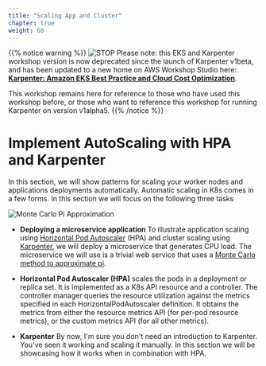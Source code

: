 ```yaml
---
title: "Scaling App and Cluster"
chapter: true
weight: 60
---
```


{{% notice warning %}}
![STOP](../../images/stop_small.png)
Please note: this EKS and Karpenter workshop version is now deprecated since the launch of Karpenter v1beta, and has been updated to a new home on AWS Workshop Studio here: **[Karpenter: Amazon EKS Best Practice and Cloud Cost Optimization](https://catalog.us-east-1.prod.workshops.aws/workshops/f6b4587e-b8a5-4a43-be87-26bd85a70aba)**.

This workshop remains here for reference to those who have used this workshop before, or those who want to reference this workshop for running Karpenter on version v1alpha5.
{{% /notice %}}

# Implement AutoScaling with HPA and Karpenter

In this section, we will show patterns for scaling your worker nodes and applications deployments automatically. Automatic scaling in K8s comes in a few forms. In this section we will focus on the following three tasks

![Monte Carlo Pi Approximation](/images/karpenter/deploy/monte_carlo_pi.png)

* **Deploying a microservice application** To illustrate application scaling using [Horizontal Pod Autoscaler](https://kubernetes.io/docs/tasks/run-application/horizontal-pod-autoscale/) (HPA) and cluster scaling using [Karpenter](https://github.com/awslabs/karpenter), we will deploy a microservice that generates CPU load. The microservice we will use is a trivial web service that uses a [Monte Carlo method to approximate pi](https://en.wikipedia.org/wiki/Monte_Carlo_integration).


* **Horizontal Pod Autoscaler (HPA)** scales the pods in a deployment or replica set. It is implemented as a K8s API resource and a controller. The controller manager queries the resource utilization against the metrics specified in each HorizontalPodAutoscaler definition. It obtains the metrics from either the resource metrics API (for per-pod resource metrics), or the custom metrics API (for all other metrics).

* **Karpenter** By now, I'm sure you don't need an introduction to Karpenter. You've seen it working and scaling it manually. In this section we will be showcasing how it works when in combination with HPA.